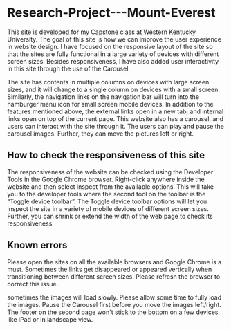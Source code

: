 # Research-Project---Mount-Everest
This site is developed for my Capstone class at Western Kentucky University. The goal of this site is how we can improve the user experience in website design. I have focused on the responsive layout of the site so that the sites are fully functional in a large variety of devices with different screen sizes. Besides responsiveness, I have also added user interactivity in this site through the use of the Carousel.

The site has contents in multiple columns on devices with large screen sizes, and it will change to a single column on devices with a small screen. Similarly, the navigation links on the navigation bar will turn into the hamburger menu icon for small screen mobile devices. In addition to the features mentioned above, the external links open in a new tab, and internal links open on top of the current page. This website also has a carousel, and users can interact with the site through it. The users can play and pause the carousel images. Further, they can move the pictures left or right.

## How to check the responsiveness of this site
The responsiveness of the website can be checked using the Developer Tools in the Google Chrome browser. Right-click anywhere inside the website and then select inspect from the available options. This will take you to the developer tools where the second tool on the toolbar is the “Toggle device toolbar”. The Toggle device toolbar options will let you inspect the site in a variety of mobile devices of different screen sizes. Further, you can shrink or extend the width of the web page to check its responsiveness.

## Known errors
Please open the sites on all the available browsers and Google Chrome is a must.
Sometimes the links get disappeared or appeared vertically when transitioning between different screen sizes. Please refresh the browser to correct this issue.

sometimes the images will load slowly. Please allow some time to fully load the images.
Pause the Carousel first before you move the images left/right.
The footer on the second page won't stick to the bottom on a few devices like iPad or in landscape view.
